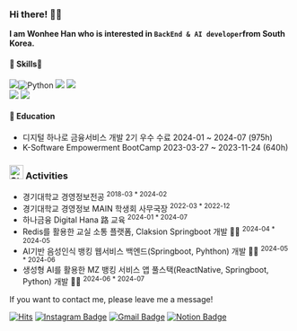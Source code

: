 ### Hi there! 🧘‍♀️

**I am Wonhee Han who is interested in `BackEnd & AI developer`from South Korea.**


#### 💪 Skills👊

<img src="https://img.shields.io/badge/Java-ED8B00?style=for-the-badge&logo=openjdk&logoColor=white"/><img alt="Python" src ="https://img.shields.io/badge/Python-3776AB.svg?&style=for-the-badge&logo=Python&logoColor=white"/>
<img src="https://img.shields.io/badge/SpringBoot-6DB33F?style=for-the-badge&logo=springboot&logoColor=white"/>
<img src="https://img.shields.io/badge/MySQL-00000F?style=for-the-badge&logo=mysql&logoColor=white"/>  
<img src="https://img.shields.io/badge/정보처리기사-CEF279?style=for-the-badge&logo=coveralls&logoColor=black"/> <img src="https://img.shields.io/badge/SQLD-FAED7D?style=for-the-badge&logo=coveralls&logoColor=black"/>

#### 🌱 Education
- 디지털 하나로 금융서비스 개발 2기 우수 수료 2024-01 ~ 2024-07 (975h)
- K-Software Empowerment BootCamp	2023-03-27 ~ 2023-11-24 (640h)

### <img src="https://raw.githubusercontent.com/Tarikul-Islam-Anik/Animated-Fluent-Emojis/master/Emojis/Travel%20and%20places/Star.png" alt="Star" width="25" height="25" /> Activities
- 경기대학교 경영정보전공 <sup> 2018-03 * 2024-02
- 경기대학교 경영정보 MAIN 학생회 사무국장 <sup> 2022-03 * 2022-12
- 하나금융 Digital Hana 路 교육 <sup>2024-01 * 2024-07
- Redis를 활용한 교실 소통 플랫폼, Claksion Springboot 개발 🙋‍♂️ <sup>2024-04 * 2024-05
- AI기반 음성인식 뱅킹 웹서비스 백엔드(Springboot, Pyhthon) 개발 🙋‍♂️ <sup>2024-05 * 2024-06
- 생성형 AI를 활용한 MZ 뱅킹 서비스 앱 풀스택(ReactNative, Springboot, Python) 개발 🙋‍♂️ <sup>2024-06 * 2024-07

If you want to contact me, please leave me a message!  

[![Hits](https://hits.seeyoufarm.com/api/count/incr/badge.svg?url=https%3A%2F%2Fgithub.com%2FWonhee0221&count_bg=%2379C83D&title_bg=%23555555&icon=&icon_color=%23E7E7E7&title=hits&edge_flat=false)](https://hits.seeyoufarm.com)
[![Instagram Badge](https://img.shields.io/badge/-Instagram-dd2a7b?style=flat-square&logo=instagram&logoColor=white&link=https://www.instagram.com/_won_hee_/)](https://www.instagram.com/_won_hee_/) 
[![Gmail Badge](https://img.shields.io/badge/-Gmail-d14836?style=flat-square&logo=Gmail&logoColor=white&link=mailto:totoheh@gmail.com)](mailto:totoheh@gmail.com) 
[![Notion Badge](https://img.shields.io/badge/-notion-000000?style=flat-square&logo=Notion&logoColor=white&link=https://www.notion.so/Hello-I-M-WONHEE-7d4d218b5ce54c0da03f12181ee749df)](https://www.notion.so/Hello-I-M-WONHEE-7d4d218b5ce54c0da03f12181ee749df)


